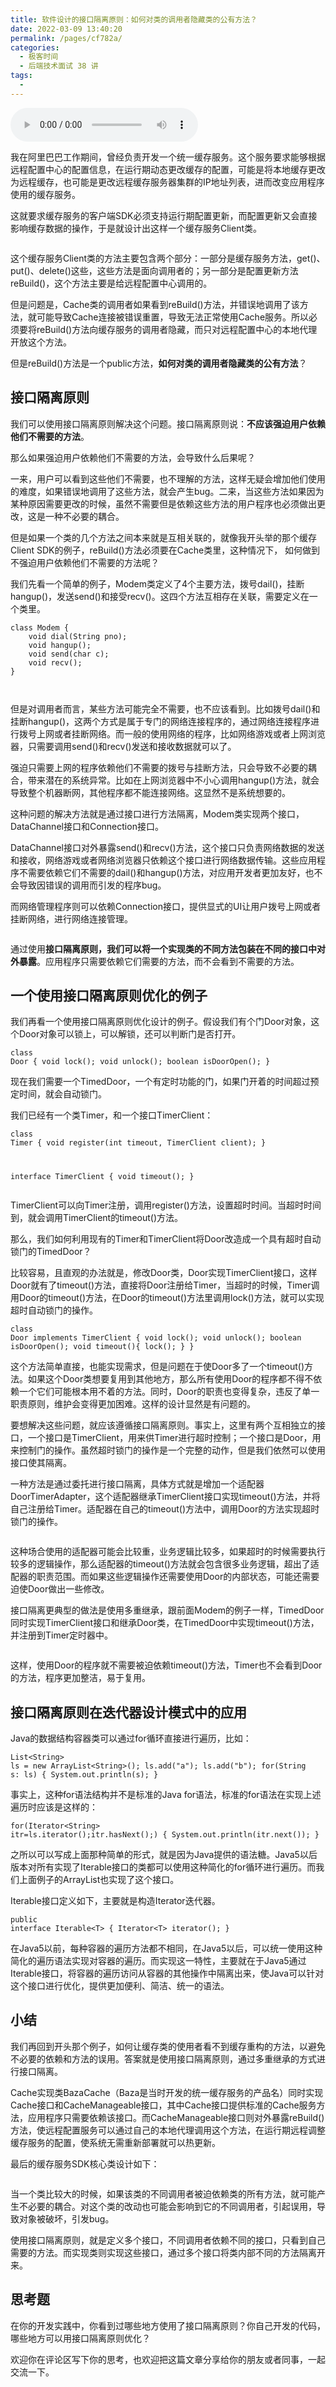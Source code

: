 ```yaml
---
title: 软件设计的接口隔离原则：如何对类的调用者隐藏类的公有方法？
date: 2022-03-09 13:40:20
permalink: /pages/cf782a/
categories:
  - 极客时间
  - 后端技术面试 38 讲
tags:
  - 
---
```

<audio title="15.软件设计的接口隔离原则：如何对类的调用者隐藏类的公有方法？" src="https://static001.geekbang.org/resource/audio/1d/ba/1dfaf6dd7d8803e0be6e9a72abfa03ba.mp3" controls="controls"></audio> 
<p>我在阿里巴巴工作期间，曾经负责开发一个统一缓存服务。这个服务要求能够根据远程配置中心的配置信息，在运行期动态更改缓存的配置，可能是将本地缓存更改为远程缓存，也可能是更改远程缓存服务器集群的IP地址列表，进而改变应用程序使用的缓存服务。</p><p>这就要求缓存服务的客户端SDK必须支持运行期配置更新，而配置更新又会直接影响缓存数据的操作，于是就设计出这样一个缓存服务Client类。</p><p><img src="https://static001.geekbang.org/resource/image/1a/15/1a9c02c2cea284dad584de9fd61c1f15.png" alt=""></p><p>这个缓存服务Client类的方法主要包含两个部分：一部分是缓存服务方法，get()、put()、delete()这些，这些方法是面向调用者的；另一部分是配置更新方法reBuild()，这个方法主要是给远程配置中心调用的。</p><p>但是问题是，Cache类的调用者如果看到reBuild()方法，并错误地调用了该方法，就可能导致Cache连接被错误重置，导致无法正常使用Cache服务。所以必须要将reBuild()方法向缓存服务的调用者隐藏，而只对远程配置中心的本地代理开放这个方法。</p><p>但是reBuild()方法是一个public方法，<strong>如何对类的调用者隐藏类的公有方法</strong>？</p><h2>接口隔离原则</h2><p>我们可以使用接口隔离原则解决这个问题。接口隔离原则说：<strong>不应该强迫用户依赖他们不需要的方法</strong>。</p><!-- [[[read_end]]] --><p>那么如果强迫用户依赖他们不需要的方法，会导致什么后果呢？</p><p>一来，用户可以看到这些他们不需要，也不理解的方法，这样无疑会增加他们使用的难度，如果错误地调用了这些方法，就会产生bug。二来，当这些方法如果因为某种原因需要更改的时候，虽然不需要但是依赖这些方法的用户程序也必须做出更改，这是一种不必要的耦合。</p><p>但是如果一个类的几个方法之间本来就是互相关联的，就像我开头举的那个缓存Client SDK的例子，reBuild()方法必须要在Cache类里，这种情况下， 如何做到不强迫用户依赖他们不需要的方法呢？</p><p>我们先看一个简单的例子，Modem类定义了4个主要方法，拨号dail()，挂断hangup()，发送send()和接受recv()。这四个方法互相存在关联，需要定义在一个类里。</p><pre><code>class Modem {
    void dial(String pno);
    void hangup();
    void send(char c);
    void recv();
}

</code></pre><p>但是对调用者而言，某些方法可能完全不需要，也不应该看到。比如拨号dail()和挂断hangup()，这两个方式是属于专门的网络连接程序的，通过网络连接程序进行拨号上网或者挂断网络。而一般的使用网络的程序，比如网络游戏或者上网浏览器，只需要调用send()和recv()发送和接收数据就可以了。</p><p>强迫只需要上网的程序依赖他们不需要的拨号与挂断方法，只会导致不必要的耦合，带来潜在的系统异常。比如在上网浏览器中不小心调用hangup()方法，就会导致整个机器断网，其他程序都不能连接网络。这显然不是系统想要的。</p><p>这种问题的解决方法就是通过接口进行方法隔离，Modem类实现两个接口，DataChannel接口和Connection接口。</p><p>DataChannel接口对外暴露send()和recv()方法，这个接口只负责网络数据的发送和接收，网络游戏或者网络浏览器只依赖这个接口进行网络数据传输。这些应用程序不需要依赖它们不需要的dail()和hangup()方法，对应用开发者更加友好，也不会导致因错误的调用而引发的程序bug。</p><p>而网络管理程序则可以依赖Connection接口，提供显式的UI让用户拨号上网或者挂断网络，进行网络连接管理。</p><p><img src="https://static001.geekbang.org/resource/image/10/61/10abb120ea68d4406276ee24ccecf961.png" alt=""></p><p>通过使用<strong>接口隔离原则，我们可以将一个实现类的不同方法包装在不同的接口中对外暴露</strong>。应用程序只需要依赖它们需要的方法，而不会看到不需要的方法。</p><h2>一个使用接口隔离原则优化的例子</h2><p>我们再看一个使用接口隔离原则优化设计的例子。假设我们有个门Door对象，这个Door对象可以锁上，可以解锁，还可以判断门是否打开。</p><pre><code>class Door {
    void lock();
    void unlock();
    boolean isDoorOpen();
}
</code></pre><p>现在我们需要一个TimedDoor，一个有定时功能的门，如果门开着的时间超过预定时间，就会自动锁门。</p><p>我们已经有一个类Timer，和一个接口TimerClient：</p><pre><code>class Timer {
    void register(int timeout, TimerClient client);
}


interface TimerClient {
    void timeout();
}
</code></pre><p>TimerClient可以向Timer注册，调用register()方法，设置超时时间。当超时时间到，就会调用TimerClient的timeout()方法。</p><p>那么，我们如何利用现有的Timer和TimerClient将Door改造成一个具有超时自动锁门的TimedDoor？</p><p>比较容易，且直观的办法就是，修改Door类，Door实现TimerClient接口，这样Door就有了timeout()方法，直接将Door注册给Timer，当超时的时候，Timer调用Door的timeout()方法，在Door的timeout()方法里调用lock()方法，就可以实现超时自动锁门的操作。</p><pre><code>class Door implements TimerClient {
    void lock();
    void unlock();
    boolean isDoorOpen();
    void timeout(){
      lock();
    }
}
</code></pre><p>这个方法简单直接，也能实现需求，但是问题在于使Door多了一个timeout()方法。如果这个Door类想要复用到其他地方，那么所有使用Door的程序都不得不依赖一个它们可能根本用不着的方法。同时，Door的职责也变得复杂，违反了单一职责原则，维护会变得更加困难。这样的设计显然是有问题的。</p><p>要想解决这些问题，就应该遵循接口隔离原则。事实上，这里有两个互相独立的接口，一个接口是TimerClient，用来供Timer进行超时控制；一个接口是Door，用来控制门的操作。虽然超时锁门的操作是一个完整的动作，但是我们依然可以使用接口使其隔离。</p><p>一种方法是通过委托进行接口隔离，具体方式就是增加一个适配器DoorTimerAdapter，这个适配器继承TimerClient接口实现timeout()方法，并将自己注册给Timer。适配器在自己的timeout()方法中，调用Door的方法实现超时锁门的操作。</p><p><img src="https://static001.geekbang.org/resource/image/19/bd/19e4617b2b08eb6f1741274ece852bbd.png" alt=""></p><p>这种场合使用的适配器可能会比较重，业务逻辑比较多，如果超时的时候需要执行较多的逻辑操作，那么适配器的timeout()方法就会包含很多业务逻辑，超出了适配器的职责范围。而如果这些逻辑操作还需要使用Door的内部状态，可能还需要迫使Door做出一些修改。</p><p>接口隔离更典型的做法是使用多重继承，跟前面Modem的例子一样，TimedDoor同时实现TimerClient接口和继承Door类，在TimedDoor中实现timeout()方法，并注册到Timer定时器中。</p><p><img src="https://static001.geekbang.org/resource/image/cc/26/cc1d170a4be10f3dfb125291faed6126.png" alt=""></p><p>这样，使用Door的程序就不需要被迫依赖timeout()方法，Timer也不会看到Door的方法，程序更加整洁，易于复用。</p><h2>接口隔离原则在迭代器设计模式中的应用</h2><p>Java的数据结构容器类可以通过for循环直接进行遍历，比如：</p><pre><code>List&lt;String&gt; ls = new ArrayList&lt;String&gt;();
ls.add(&quot;a&quot;);
ls.add(&quot;b&quot;);
for(String s: ls) {
	System.out.println(s);
}
</code></pre><p>事实上，这种for语法结构并不是标准的Java for语法，标准的for语法在实现上述遍历时应该是这样的：</p><pre><code>for(Iterator&lt;String&gt; itr=ls.iterator();itr.hasNext();) {
	System.out.println(itr.next());
}
</code></pre><p>之所以可以写成上面那种简单的形式，就是因为Java提供的语法糖。Java5以后版本对所有实现了Iterable接口的类都可以使用这种简化的for循环进行遍历。而我们上面例子的ArrayList也实现了这个接口。</p><p>Iterable接口定义如下，主要就是构造Iterator迭代器。</p><pre><code>public interface Iterable&lt;T&gt; {
    Iterator&lt;T&gt; iterator();
}
</code></pre><p>在Java5以前，每种容器的遍历方法都不相同，在Java5以后，可以统一使用这种简化的遍历语法实现对容器的遍历。而实现这一特性，主要就在于Java5通过Iterable接口，将容器的遍历访问从容器的其他操作中隔离出来，使Java可以针对这个接口进行优化，提供更加便利、简洁、统一的语法。</p><h2>小结</h2><p>我们再回到开头那个例子，如何让缓存类的使用者看不到缓存重构的方法，以避免不必要的依赖和方法的误用。答案就是使用接口隔离原则，通过多重继承的方式进行接口隔离。</p><p>Cache实现类BazaCache（Baza是当时开发的统一缓存服务的产品名）同时实现Cache接口和CacheManageable接口，其中Cache接口提供标准的Cache服务方法，应用程序只需要依赖该接口。而CacheManageable接口则对外暴露reBuild()方法，使远程配置服务可以通过自己的本地代理调用这个方法，在运行期远程调整缓存服务的配置，使系统无需重新部署就可以热更新。</p><p>最后的缓存服务SDK核心类设计如下：</p><p><img src="https://static001.geekbang.org/resource/image/63/9f/6318de0ad618153d520adff4959b169f.jpg" alt=""></p><p>当一个类比较大的时候，如果该类的不同调用者被迫依赖类的所有方法，就可能产生不必要的耦合。对这个类的改动也可能会影响到它的不同调用者，引起误用，导致对象被破坏，引发bug。</p><p>使用接口隔离原则，就是定义多个接口，不同调用者依赖不同的接口，只看到自己需要的方法。而实现类则实现这些接口，通过多个接口将类内部不同的方法隔离开来。</p><h2>思考题</h2><p>在你的开发实践中，你看到过哪些地方使用了接口隔离原则？你自己开发的代码，哪些地方可以用接口隔离原则优化？</p><p>欢迎你在评论区写下你的思考，也欢迎把这篇文章分享给你的朋友或者同事，一起交流一下。</p>